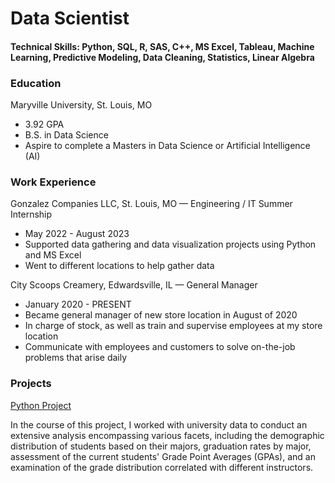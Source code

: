 # Data Scientist

#### Technical Skills: Python, SQL, R, SAS, C++, MS Excel, Tableau, Machine Learning, Predictive Modeling, Data Cleaning, Statistics, Linear Algebra

### Education
Maryville University, St. Louis, MO
- 3.92  GPA
- B.S. in Data Science
- Aspire to complete a Masters in Data Science or Artificial Intelligence (AI)

### Work Experience
Gonzalez Companies LLC, St. Louis, MO — Engineering / IT  Summer Internship
- May 2022 - August 2023
- Supported data gathering and data visualization projects using Python and MS Excel
- Went to different locations to help gather data

City Scoops Creamery, Edwardsville, IL — General  Manager
- January 2020 - PRESENT
- Became general manager of new store location in August of 2020
- In charge of stock, as well as train and supervise employees at my store location
- Communicate with employees and customers to solve on-the-job problems that arise daily


### Projects
[Python Project](https://github.com/acsneed/Python-Projects/blob/cb44a28964d34a2cb82d92676bd0e379e348b48b/Project_06_Sneed.ipynb)

In the course of this project, I worked with university data to conduct an extensive analysis encompassing various facets, including the demographic distribution of students based on their majors, graduation rates by major, assessment of the current students' Grade Point Averages (GPAs), and an examination of the grade distribution correlated with different instructors.



